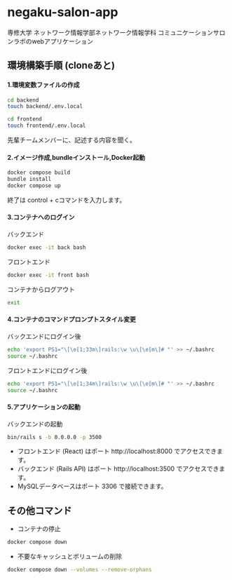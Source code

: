 # negaku-salon-app
専修大学 ネットワーク情報学部ネットワーク情報学科
コミュニケーションサロンラボのwebアプリケーション

## 環境構築手順 (cloneあと)

#### 1.環境変数ファイルの作成

```bash
cd backend
touch backend/.env.local
```
```bash
cd frontend
touch frontend/.env.local
```
先輩チームメンバーに、記述する内容を聞く。


#### 2.イメージ作成,bundleインストール,Docker起動

```bash
docker compose build
bundle install
docker compose up
```
終了は control + cコマンドを入力します。

#### 3.コンテナへのログイン
バックエンド
```bash
docker exec -it back bash
```
フロントエンド
```bash
docker exec -it front bash
```
コンテナからログアウト
```bash
exit
```

#### 4.コンテナのコマンドプロンプトスタイル変更
バックエンドにログイン後
```bash
echo 'export PS1="\[\e[1;33m\]rails:\w \u\[\e[m\]# "' >> ~/.bashrc
source ~/.bashrc
```
フロントエンドにログイン後
```bash
echo 'export PS1="\[\e[1;34m\]rails:\w \u\[\e[m\]# "' >> ~/.bashrc
source ~/.bashrc
```

#### 5.アプリケーションの起動
バックエンドの起動
```bash
bin/rails s -b 0.0.0.0 -p 3500
```

- フロントエンド (React) はポート http://localhost:8000 でアクセスできます。
- バックエンド (Rails API) はポート http://localhost:3500 でアクセスできます。
- MySQLデータベースはポート 3306 で接続できます。


## その他コマンド
- コンテナの停止
```bash
docker compose down
```
- 不要なキャッシュとボリュームの削除
```bash
docker compose down --volumes --remove-orphans
```
